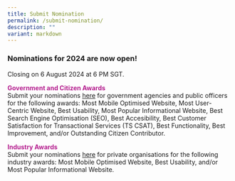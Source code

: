 ```yaml
---
title: Submit Nomination
permalink: /submit-nomination/
description: ""
variant: markdown
---
```

<style type="text/css">
.content h4 {
    color: #B41E8E;
    font-weight: 700;
}
</style>
<h3>Nominations for 2024 are now open!</h3>
Closing on 6 August 2024 at 6 PM SGT.
<p><strong style="color:#B41E8E;">Government and Citizen Awards</strong><br>
Submit your nominations <a target="_blank" aria-label="Submit Government Nominations" href="https://go.gov.sg/dsa2024-gov">here</a> for government agencies and public officers for the following awards: Most Mobile Optimised Website, Most User-Centric Website, Best Usability, Most Popular Informational Website, Best Search Engine Optimisation (SEO), Best Accesibility, Best Customer Satisfaction for Transactional Services (TS CSAT), Best Functionality, Best Improvement, and/or Outstanding Citizen Contributor.</p>
<p><strong style="color:#B41E8E;">Industry Awards</strong><br>
Submit your nominations <a target="_blank" aria-label="Submit Industry Nominations" href="https://go.gov.sg/dsa2024-industry">here</a> for private organisations for the following industry awards: Most Mobile Optimised Website, Best Usability, and/or Most Popular Informational Website.</p>